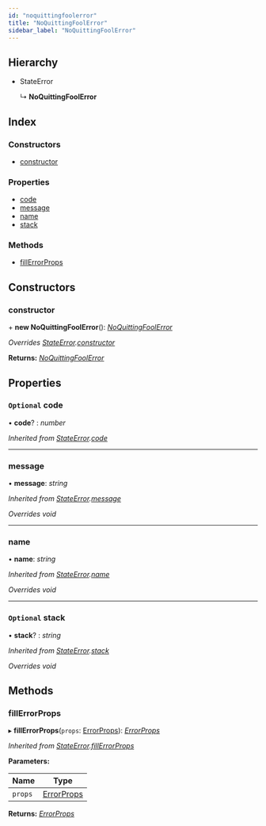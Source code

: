 ```yaml
---
id: "noquittingfoolerror"
title: "NoQuittingFoolError"
sidebar_label: "NoQuittingFoolError"
---
```


## Hierarchy

* StateError

  ↳ **NoQuittingFoolError**

## Index

### Constructors

* [constructor](noquittingfoolerror.md#constructor)

### Properties

* [code](noquittingfoolerror.md#optional-code)
* [message](noquittingfoolerror.md#message)
* [name](noquittingfoolerror.md#name)
* [stack](noquittingfoolerror.md#optional-stack)

### Methods

* [fillErrorProps](noquittingfoolerror.md#fillerrorprops)

## Constructors

###  constructor

\+ **new NoQuittingFoolError**(): *[NoQuittingFoolError](noquittingfoolerror.md)*

*Overrides [StateError](stateerror.md).[constructor](stateerror.md#constructor)*

**Returns:** *[NoQuittingFoolError](noquittingfoolerror.md)*

## Properties

### `Optional` code

• **code**? : *number*

*Inherited from [StateError](stateerror.md).[code](stateerror.md#optional-code)*

___

###  message

• **message**: *string*

*Inherited from [StateError](stateerror.md).[message](stateerror.md#message)*

*Overrides void*

___

###  name

• **name**: *string*

*Inherited from [StateError](stateerror.md).[name](stateerror.md#name)*

*Overrides void*

___

### `Optional` stack

• **stack**? : *string*

*Inherited from [StateError](stateerror.md).[stack](stateerror.md#optional-stack)*

*Overrides void*

## Methods

###  fillErrorProps

▸ **fillErrorProps**(`props`: [ErrorProps](../modules/types.md#errorprops)): *[ErrorProps](../modules/types.md#errorprops)*

*Inherited from [StateError](stateerror.md).[fillErrorProps](stateerror.md#fillerrorprops)*

**Parameters:**

Name | Type |
------ | ------ |
`props` | [ErrorProps](../modules/types.md#errorprops) |

**Returns:** *[ErrorProps](../modules/types.md#errorprops)*
